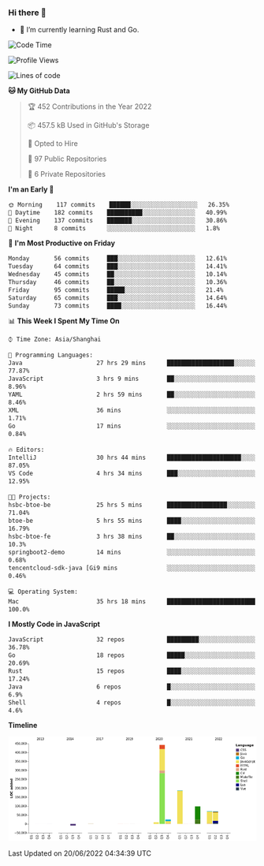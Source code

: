 ### Hi there 👋

- 🌱 I’m currently learning Rust and Go.

<!--START_SECTION:waka-->
![Code Time](http://img.shields.io/badge/Code%20Time-461%20hrs%2027%20mins-blue)

![Profile Views](http://img.shields.io/badge/Profile%20Views-0-blue)

![Lines of code](https://img.shields.io/badge/From%20Hello%20World%20I%27ve%20Written-900%20Thousand%20lines%20of%20code-blue)

**🐱 My GitHub Data** 

> 🏆 452 Contributions in the Year 2022
 > 
> 📦 457.5 kB Used in GitHub's Storage 
 > 
> 💼 Opted to Hire
 > 
> 📜 97 Public Repositories 
 > 
> 🔑 6 Private Repositories  
 > 
**I'm an Early 🐤** 

```text
🌞 Morning    117 commits    ██████░░░░░░░░░░░░░░░░░░░   26.35% 
🌆 Daytime    182 commits    ██████████░░░░░░░░░░░░░░░   40.99% 
🌃 Evening    137 commits    ███████░░░░░░░░░░░░░░░░░░   30.86% 
🌙 Night      8 commits      ░░░░░░░░░░░░░░░░░░░░░░░░░   1.8%

```
📅 **I'm Most Productive on Friday** 

```text
Monday       56 commits     ███░░░░░░░░░░░░░░░░░░░░░░   12.61% 
Tuesday      64 commits     ███░░░░░░░░░░░░░░░░░░░░░░   14.41% 
Wednesday    45 commits     ██░░░░░░░░░░░░░░░░░░░░░░░   10.14% 
Thursday     46 commits     ██░░░░░░░░░░░░░░░░░░░░░░░   10.36% 
Friday       95 commits     █████░░░░░░░░░░░░░░░░░░░░   21.4% 
Saturday     65 commits     ███░░░░░░░░░░░░░░░░░░░░░░   14.64% 
Sunday       73 commits     ████░░░░░░░░░░░░░░░░░░░░░   16.44%

```


📊 **This Week I Spent My Time On** 

```text
⌚︎ Time Zone: Asia/Shanghai

💬 Programming Languages: 
Java                     27 hrs 29 mins      ███████████████████░░░░░░   77.87% 
JavaScript               3 hrs 9 mins        ██░░░░░░░░░░░░░░░░░░░░░░░   8.96% 
YAML                     2 hrs 59 mins       ██░░░░░░░░░░░░░░░░░░░░░░░   8.46% 
XML                      36 mins             ░░░░░░░░░░░░░░░░░░░░░░░░░   1.71% 
Go                       17 mins             ░░░░░░░░░░░░░░░░░░░░░░░░░   0.84%

🔥 Editors: 
IntelliJ                 30 hrs 44 mins      █████████████████████░░░░   87.05% 
VS Code                  4 hrs 34 mins       ███░░░░░░░░░░░░░░░░░░░░░░   12.95%

🐱‍💻 Projects: 
hsbc-btoe-be             25 hrs 5 mins       █████████████████░░░░░░░░   71.04% 
btoe-be                  5 hrs 55 mins       ████░░░░░░░░░░░░░░░░░░░░░   16.79% 
hsbc-btoe-fe             3 hrs 38 mins       ██░░░░░░░░░░░░░░░░░░░░░░░   10.3% 
springboot2-demo         14 mins             ░░░░░░░░░░░░░░░░░░░░░░░░░   0.68% 
tencentcloud-sdk-java [Gi9 mins              ░░░░░░░░░░░░░░░░░░░░░░░░░   0.46%

💻 Operating System: 
Mac                      35 hrs 18 mins      █████████████████████████   100.0%

```

**I Mostly Code in JavaScript** 

```text
JavaScript               32 repos            █████████░░░░░░░░░░░░░░░░   36.78% 
Go                       18 repos            █████░░░░░░░░░░░░░░░░░░░░   20.69% 
Rust                     15 repos            ████░░░░░░░░░░░░░░░░░░░░░   17.24% 
Java                     6 repos             █░░░░░░░░░░░░░░░░░░░░░░░░   6.9% 
Shell                    4 repos             █░░░░░░░░░░░░░░░░░░░░░░░░   4.6%

```


**Timeline**

![Chart not found](https://raw.githubusercontent.com/elton/elton/main/charts/bar_graph.png) 


 Last Updated on 20/06/2022 04:34:39 UTC
<!--END_SECTION:waka-->

<!--
**elton/elton** is a ✨ _special_ ✨ repository because its `README.md` (this file) appears on your GitHub profile.

Here are some ideas to get you started:

- 🔭 I’m currently working on ...
- 🌱 I’m currently learning ...
- 👯 I’m looking to collaborate on ...
- 🤔 I’m looking for help with ...
- 💬 Ask me about ...
- 📫 How to reach me: ...
- 😄 Pronouns: ...
- ⚡ Fun fact: ...
-->
